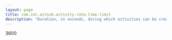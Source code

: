 ```yaml
---
layout: page
title: com.snc.actsub.activity.rate.time.limit
description: "Duration, in seconds, during which activities can be created. Activities are no longer created after the limit."
---
```

3600